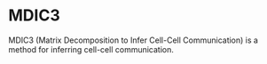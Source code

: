 # MDIC3
MDIC3 (Matrix Decomposition to Infer Cell-Cell Communication) is a method for inferring cell-cell communication.

